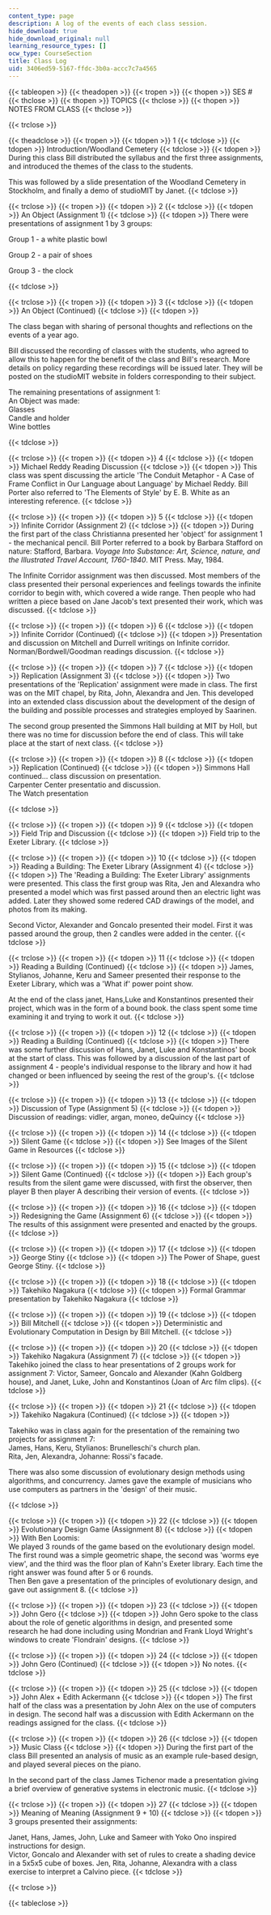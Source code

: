 ```yaml
---
content_type: page
description: A log of the events of each class session.
hide_download: true
hide_download_original: null
learning_resource_types: []
ocw_type: CourseSection
title: Class Log
uid: 3406ed59-5167-ffdc-3b0a-accc7c7a4565
---
```


{{< tableopen >}}
{{< theadopen >}}
{{< tropen >}}
{{< thopen >}}
SES #
{{< thclose >}}
{{< thopen >}}
TOPICS
{{< thclose >}}
{{< thopen >}}
NOTES FROM CLASS
{{< thclose >}}

{{< trclose >}}

{{< theadclose >}}
{{< tropen >}}
{{< tdopen >}}
1
{{< tdclose >}}
{{< tdopen >}}
Introduction/Woodland Cemetery
{{< tdclose >}}
{{< tdopen >}}
During this class Bill distributed the syllabus and the first three assignments, and introduced the themes of the class to the students.  
  
This was followed by a slide presentation of the Woodland Cemetery in Stockholm, and finally a demo of studioMIT by Janet.
{{< tdclose >}}

{{< trclose >}}
{{< tropen >}}
{{< tdopen >}}
2
{{< tdclose >}}
{{< tdopen >}}
An Object (Assignment 1)
{{< tdclose >}}
{{< tdopen >}}
There were presentations of assignment 1 by 3 groups:

Group 1 - a white plastic bowl  
  
Group 2 - a pair of shoes  
  
Group 3 - the clock


{{< tdclose >}}

{{< trclose >}}
{{< tropen >}}
{{< tdopen >}}
3
{{< tdclose >}}
{{< tdopen >}}
An Object (Continued)
{{< tdclose >}}
{{< tdopen >}}


The class began with sharing of personal thoughts and reflections on the events of a year ago.  
  
Bill discussed the recording of classes with the students, who agreed to allow this to happen for the benefit of the class and Bill's research. More details on policy regarding these recordings will be issued later. They will be posted on the studioMIT website in folders corresponding to their subject.

The remaining presentations of assignment 1:  
An Object was made:  
Glasses  
Candle and holder  
Wine bottles


{{< tdclose >}}

{{< trclose >}}
{{< tropen >}}
{{< tdopen >}}
4
{{< tdclose >}}
{{< tdopen >}}
Michael Reddy Reading Discussion
{{< tdclose >}}
{{< tdopen >}}
This class was spent discussing the article 'The Conduit Metaphor - A Case of Frame Conflict in Our Language about Language' by Michael Reddy. Bill Porter also referred to 'The Elements of Style' by E. B. White as an interesting reference.
{{< tdclose >}}

{{< trclose >}}
{{< tropen >}}
{{< tdopen >}}
5
{{< tdclose >}}
{{< tdopen >}}
Infinite Corridor (Assignment 2)
{{< tdclose >}}
{{< tdopen >}}
During the first part of the class Christianna presented her 'object' for assignment 1 - the mechanical pencil. Bill Porter referred to a book by Barbara Stafford on nature: Stafford, Barbara. _Voyage Into Substance: Art, Science, nature, and the Illustrated Travel Account, 1760-1840_. MIT Press. May, 1984.  
  
The Infinite Corridor assignment was then discussed. Most members of the class presented their personal experiences and feelings towards the infinite corridor to begin with, which covered a wide range. Then people who had written a piece based on Jane Jacob's text presented their work, which was discussed.
{{< tdclose >}}

{{< trclose >}}
{{< tropen >}}
{{< tdopen >}}
6
{{< tdclose >}}
{{< tdopen >}}
Infinite Corridor (Continued)
{{< tdclose >}}
{{< tdopen >}}
Presentation and discussion on Mitchell and Durrell writings on Infinite corridor.  
Norman/Bordwell/Goodman readings discussion.
{{< tdclose >}}

{{< trclose >}}
{{< tropen >}}
{{< tdopen >}}
7
{{< tdclose >}}
{{< tdopen >}}
Replication (Assignment 3)
{{< tdclose >}}
{{< tdopen >}}
Two presentations of the 'Replication' assignment were made in class. The first was on the MIT chapel, by Rita, John, Alexandra and Jen. This developed into an extended class discussion about the development of the design of the building and possible processes and strategies employed by Saarinen.  
  
The second group presented the Simmons Hall building at MIT by Holl, but there was no time for discussion before the end of class. This will take place at the start of next class.
{{< tdclose >}}

{{< trclose >}}
{{< tropen >}}
{{< tdopen >}}
8
{{< tdclose >}}
{{< tdopen >}}
Replication (Continued)
{{< tdclose >}}
{{< tdopen >}}
Simmons Hall continued... class discussion on presentation.  
Carpenter Center presentatio and discussion.  
The Watch presentation  

{{< tdclose >}}

{{< trclose >}}
{{< tropen >}}
{{< tdopen >}}
9
{{< tdclose >}}
{{< tdopen >}}
Field Trip and Discussion
{{< tdclose >}}
{{< tdopen >}}
Field trip to the Exeter Library.
{{< tdclose >}}

{{< trclose >}}
{{< tropen >}}
{{< tdopen >}}
10
{{< tdclose >}}
{{< tdopen >}}
Reading a Building: The Exeter Library (Assignment 4)
{{< tdclose >}}
{{< tdopen >}}
The 'Reading a Building: The Exeter Library' assignments were presented. This class the first group was Rita, Jen and Alexandra who presented a model which was first passed around then an electric light was added. Later they showed some redered CAD drawings of the model, and photos from its making.  
  
Second Victor, Alexander and Goncalo presented their model. First it was passed around the group, then 2 candles were added in the center.
{{< tdclose >}}

{{< trclose >}}
{{< tropen >}}
{{< tdopen >}}
11
{{< tdclose >}}
{{< tdopen >}}
Reading a Building (Continued)
{{< tdclose >}}
{{< tdopen >}}
James, Stylianos, Johanne, Keru and Sameer presented their response to the Exeter Library, which was a 'What if' power point show.  
  
At the end of the class janet, Hans,Luke and Konstantinos presented their project, which was in the form of a bound book. the class spent some time examining it and trying to work it out.
{{< tdclose >}}

{{< trclose >}}
{{< tropen >}}
{{< tdopen >}}
12
{{< tdclose >}}
{{< tdopen >}}
Reading a Building (Continued)
{{< tdclose >}}
{{< tdopen >}}
There was some further discussion of Hans, Janet, Luke and Konstantinos' book at the start of class. This was followed by a discussion of the last part of assignment 4 - people's individual response to the library and how it had changed or been influenced by seeing the rest of the group's.
{{< tdclose >}}

{{< trclose >}}
{{< tropen >}}
{{< tdopen >}}
13
{{< tdclose >}}
{{< tdopen >}}
Discussion of Type (Assignment 5)
{{< tdclose >}}
{{< tdopen >}}
Discussion of readings: vidler, argan, moneo, deQuincy
{{< tdclose >}}

{{< trclose >}}
{{< tropen >}}
{{< tdopen >}}
14
{{< tdclose >}}
{{< tdopen >}}
Silent Game
{{< tdclose >}}
{{< tdopen >}}
See Images of the Silent Game in Resources
{{< tdclose >}}

{{< trclose >}}
{{< tropen >}}
{{< tdopen >}}
15
{{< tdclose >}}
{{< tdopen >}}
Silent Game (Continued)
{{< tdclose >}}
{{< tdopen >}}
Each group's results from the silent game were discussed, with first the observer, then player B then player A describing their version of events.
{{< tdclose >}}

{{< trclose >}}
{{< tropen >}}
{{< tdopen >}}
16
{{< tdclose >}}
{{< tdopen >}}
Redesigning the Game (Assignment 6)
{{< tdclose >}}
{{< tdopen >}}
The results of this assignment were presented and enacted by the groups.
{{< tdclose >}}

{{< trclose >}}
{{< tropen >}}
{{< tdopen >}}
17
{{< tdclose >}}
{{< tdopen >}}
George Stiny
{{< tdclose >}}
{{< tdopen >}}
The Power of Shape, guest George Stiny.
{{< tdclose >}}

{{< trclose >}}
{{< tropen >}}
{{< tdopen >}}
18
{{< tdclose >}}
{{< tdopen >}}
Takehiko Nagakura
{{< tdclose >}}
{{< tdopen >}}
Formal Grammar presentation by Takehiko Nagakura
{{< tdclose >}}

{{< trclose >}}
{{< tropen >}}
{{< tdopen >}}
19
{{< tdclose >}}
{{< tdopen >}}
Bill Mitchell
{{< tdclose >}}
{{< tdopen >}}
Deterministic and Evolutionary Computation in Design by Bill Mitchell.
{{< tdclose >}}

{{< trclose >}}
{{< tropen >}}
{{< tdopen >}}
20
{{< tdclose >}}
{{< tdopen >}}
Takehiko Nagakura (Assignment 7)
{{< tdclose >}}
{{< tdopen >}}
Takehiko joined the class to hear presentations of 2 groups work for assignment 7: Victor, Sameer, Goncalo and Alexander (Kahn Goldberg house), and Janet, Luke, John and Konstantinos (Joan of Arc film clips).
{{< tdclose >}}

{{< trclose >}}
{{< tropen >}}
{{< tdopen >}}
21
{{< tdclose >}}
{{< tdopen >}}
Takehiko Nagakura (Continued)
{{< tdclose >}}
{{< tdopen >}}


Takehiko was in class again for the presentation of the remaining two projects for assignment 7:  
James, Hans, Keru, Stylianos: Brunelleschi's church plan.  
Rita, Jen, Alexandra, Johanne: Rossi's facade.

There was also some discussion of evolutionary design methods using algorithms, and concurrency. James gave the example of musicians who use computers as partners in the 'design' of their music.


{{< tdclose >}}

{{< trclose >}}
{{< tropen >}}
{{< tdopen >}}
22
{{< tdclose >}}
{{< tdopen >}}
Evolutionary Design Game (Assignment 8)
{{< tdclose >}}
{{< tdopen >}}
With Ben Loomis:  
We played 3 rounds of the game based on the evolutionary design model. The first round was a simple geometric shape, the second was 'worms eye view', and the third was the floor plan of Kahn's Exeter library. Each time the right answer was found after 5 or 6 rounds.  
Then Ben gave a presentation of the principles of evolutionary design, and gave out assignment 8.
{{< tdclose >}}

{{< trclose >}}
{{< tropen >}}
{{< tdopen >}}
23
{{< tdclose >}}
{{< tdopen >}}
John Gero
{{< tdclose >}}
{{< tdopen >}}
John Gero spoke to the class about the role of genetic algorithms in design, and presented some research he had done including using Mondrian and Frank Lloyd Wright's windows to create 'Flondrain' designs.
{{< tdclose >}}

{{< trclose >}}
{{< tropen >}}
{{< tdopen >}}
24
{{< tdclose >}}
{{< tdopen >}}
John Gero (Continued)
{{< tdclose >}}
{{< tdopen >}}
No notes.
{{< tdclose >}}

{{< trclose >}}
{{< tropen >}}
{{< tdopen >}}
25
{{< tdclose >}}
{{< tdopen >}}
John Alex + Edith Ackermann
{{< tdclose >}}
{{< tdopen >}}
The first half of the class was a presentation by John Alex on the use of computers in design. The second half was a discussion with Edith Ackermann on the readings assigned for the class.
{{< tdclose >}}

{{< trclose >}}
{{< tropen >}}
{{< tdopen >}}
26
{{< tdclose >}}
{{< tdopen >}}
Music Class
{{< tdclose >}}
{{< tdopen >}}
During the first part of the class Bill presented an analysis of music as an example rule-based design, and played several pieces on the piano.  
  
In the second part of the class James Tichenor made a presentation giving a brief overview of generative systems in electronic music.
{{< tdclose >}}

{{< trclose >}}
{{< tropen >}}
{{< tdopen >}}
27
{{< tdclose >}}
{{< tdopen >}}
Meaning of Meaning (Assignment 9 + 10)
{{< tdclose >}}
{{< tdopen >}}
3 groups presented their assignments:  
  
Janet, Hans, James, John, Luke and Sameer with Yoko Ono inspired instructions for design.  
Victor, Goncalo and Alexander with set of rules to create a shading device in a 5x5x5 cube of boxes. Jen, Rita, Johanne, Alexandra with a class exercise to interpret a Calvino piece.
{{< tdclose >}}

{{< trclose >}}

{{< tableclose >}}